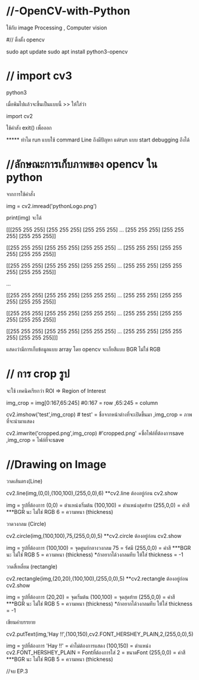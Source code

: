 # //-OpenCV-with-Python

ใช้กับ image Processing , Computer vision

#// ติ้งตั้ง opencv

sudo apt update
sudo apt install python3-opencv

# // import cv3

python3

เมื่อพิมไปแล้วจะขึ้นเป็นแบบนี้ >> ให้ใส่ว่า 

import cv2

ใช้คำสัง exit() เพื่อออก

***** ทำไม run แบบใช้ commard Line ถึงมีปัญหา แต่run แบบ start debugging ถึงได้


# //ลักษณะการเก็บภาพของ opencv ใน python

จากการใช้คำสั่ง 

img = cv2.imread('pythonLogo.png')

print(img) จะได้

[[[255 255 255]
  [255 255 255]
  [255 255 255]
  ...
  [255 255 255]
  [255 255 255]
  [255 255 255]]

 [[255 255 255]
  [255 255 255]
  [255 255 255]
  ...
  [255 255 255]
  [255 255 255]
  [255 255 255]]

 [[255 255 255]
  [255 255 255]
  [255 255 255]
  ...
  [255 255 255]
  [255 255 255]
  [255 255 255]]

 ...

 [[255 255 255]
  [255 255 255]
  [255 255 255]
  ...
  [255 255 255]
  [255 255 255]
  [255 255 255]]

 [[255 255 255]
  [255 255 255]
  [255 255 255]
  ...
  [255 255 255]
  [255 255 255]
  [255 255 255]]

 [[255 255 255]
  [255 255 255]
  [255 255 255]
  ...
  [255 255 255]
  [255 255 255]
  [255 255 255]]]

  แสดงว่ามีการเก็บข้อมูลแบบ array โดย opencv จะเก็ยสีแบบ  BGR ไม่ใช่ RGB


  #  // การ crop รูป 
  
  จะใช้ เทคนิคเรียกว่า ROI => Region  of Interest

img_crop = img[0:167,65:245] #0:167 = row ,65:245 = column  

cv2.imshow('test',img_crop) # test' = ชื่อจากหน้าต่างที่จะเปิดขึ้นมา ,img_crop = ภาพที่จะนำมาแสดง

cv2.imwrite('cropped.png',img_crop) #'cropped.png' =ชื่อไฟล์ที่ต้องการsave ,img_crop = ไฟล์ที่จะsave




#  //Drawing on Image

วาดเส้นตรง(Line)

cv2.line(img,(0,0),(100,100),(255,0,0),6)
  **cv2.line ต้องอยู่ก่อน cv2.show 

  img = รูปที่ต้องการ
  (0,0) = ตำแหน่งเริ่มต้น
  (100,100) = ตำแหน่งสุดท้าย
  (255,0,0) = ค่าสี ***BGR นะ ไม่ใช่ RGB
  6 = ความหนา (thickness)

วาดวงกลม (Circle)

cv2.circle(img,(100,100),75,(255,0,0),5)
  **cv2.circle ต้องอยู่ก่อน cv2.show 

  img = รูปที่ต้องการ
  (100,100) = จุดศูนย์กลางวงกลม
  75 = รัศมี
  (255,0,0) = ค่าสี ***BGR นะ ไม่ใช่ RGB
  5 = ความหนา (thickness)
  *ถ้าอยากได้วงกลมทีบ ให้ใส่  thickness = -1


วาดสี่เหลี่ยม (rectangle)

cv2.rectangle(img,(20,20),(100,100),(255,0,0),5)
**cv2.rectangle ต้องอยู่ก่อน cv2.show 

  img = รูปที่ต้องการ
  (20,20) = จุดเริ่มต้น
  (100,100) = จุดสุดท้าย
  (255,0,0) = ค่าสี ***BGR นะ ไม่ใช่ RGB
  5 = ความหนา (thickness)
  *ถ้าอยากได้วงกลมทีบ ให้ใส่  thickness = -1

เขียนคำบรรยาย 

cv2.putText(img,'Hay !!',(100,150),cv2.FONT_HERSHEY_PLAIN,2,(255,0,0),5)

  img = รูปที่ต้องการ
  'Hay !!' = คำไม่ต้องการแสดง
  (100,150) = ตำแหน่ง
  cv2.FONT_HERSHEY_PLAIN = Fontที่ต้องการใส่
  2 = ขนาดFont
  (255,0,0) = ค่าสี ***BGR นะ ไม่ใช่ RGB
  5 = ความหนา (thickness)

  //จบ EP.3



